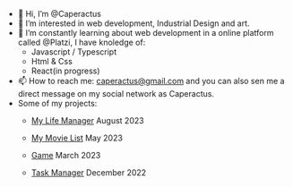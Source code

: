 - 👋 Hi, I’m @Caperactus
- 👀 I’m interested in web development, Industrial Design and art.
- 🌱 I’m constantly learning about web development in a online platform called @Platzi, I have knoledge of:
  - Javascript / Typescript
  - Html & Css
  - React(in progress)
- 📫 How to reach me: caperactus@gmail.com and you  can also sen me a direct message on my social network as Caperactus.
- Some of my projects:
  - <p><a href="https://caperactus.github.io/todo-appV2/" target="_blank" >My Life Manager</a> August 2023</p>
  - <p><a href="https://caperactus.github.io/my-movie-list-tmdb-api/" target="_blank" >My Movie List</a> May 2023</p>
  - <p><a href="https://caperactus.github.io/JS-Taller-Videogames/" target="_blank" >Game</a> March 2023</p>
  - <p><a href="https://caperactus.github.io/introduccion-a-react/" target="_blank" >Task Manager</a> December 2022</p>
